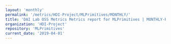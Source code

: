 ```yaml
---
layout: 'monthly'
permalink: '/metrics/HDI-Project/MLPrimitives/MONTHLY/'
title: 'DAI Lab OSS Metrics Metrics report for MLPrimitives | MONTHLY-REPORT-2019-04-01'
organization: 'HDI-Project'
repository: 'MLPrimitives'
current_date: '2019-04-01'
---
```

